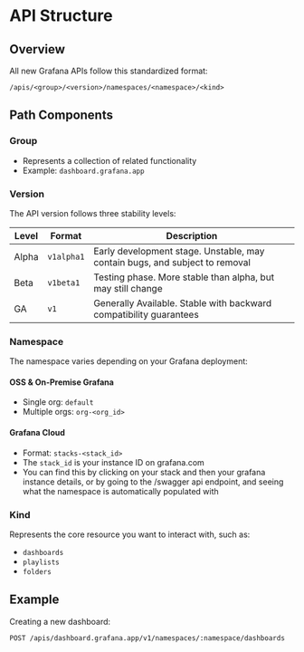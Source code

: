 # API Structure

## Overview

All new Grafana APIs follow this standardized format:

```
/apis/<group>/<version>/namespaces/<namespace>/<kind>
```

## Path Components

### Group
- Represents a collection of related functionality
- Example: `dashboard.grafana.app`

### Version
The API version follows three stability levels:

| Level | Format    | Description |
|-------|-----------|-------------|
| Alpha | `v1alpha1`| Early development stage. Unstable, may contain bugs, and subject to removal |
| Beta  | `v1beta1` | Testing phase. More stable than alpha, but may still change |
| GA    | `v1`      | Generally Available. Stable with backward compatibility guarantees |

### Namespace
The namespace varies depending on your Grafana deployment:

#### OSS & On-Premise Grafana
- Single org: `default`
- Multiple orgs: `org-<org_id>`

#### Grafana Cloud
- Format: `stacks-<stack_id>`
- The `stack_id` is your instance ID on grafana.com
- You can find this by clicking on your stack and then your grafana instance details, or by going to the /swagger api endpoint, and seeing what the namespace is automatically populated with

### Kind
Represents the core resource you want to interact with, such as:
- `dashboards`
- `playlists`
- `folders`

## Example

Creating a new dashboard:

`POST /apis/dashboard.grafana.app/v1/namespaces/:namespace/dashboards`
